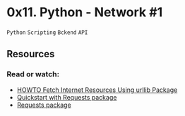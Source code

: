 # 0x11. Python - Network #1
`Python` `Scripting` `Bckend` `API`

## Resources
### Read or watch:

- [HOWTO Fetch Internet Resources Using urllib Package](https://docs.python.org/3/library/urllib.html)
- [Quickstart with Requests package](https://requests.readthedocs.io/en/latest/)
- [Requests package](https://requests.readthedocs.io/en/latest/)

